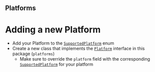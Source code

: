 Platforms
---

# Adding a new Platform

- Add your Platform to the [`SupportedPlatform`](./Platform.kt) enum
- Create a new class that implements the [`Platform`](./Platform.kt) interface in this package (`platforms`)
    - Make sure to override the `platform` field with the corresponding [`SupportedPlatform`](./Platform.kt) for your
      platform

